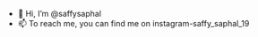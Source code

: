 - 👋 Hi, I’m @saffysaphal
- 📫 To reach me, you can find me on instagram-saffy_saphal_19
<!---
saffysaphal/saffysaphal is a ✨ special ✨ repository because its `README.md` (this file) appears on your GitHub profile.
You can click the Preview link to take a look at your changes.
--->
